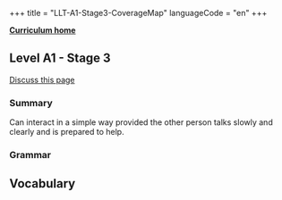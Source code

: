 +++
title = "LLT-A1-Stage3-CoverageMap"
languageCode = "en"
+++

**[Curriculum home](/group/thelastlanguagetextbook/curriculum)**

## Level A1 - Stage 3

[Discuss this page](/en/LLT-A1-Stage3-Talk)

### Summary

Can interact in a simple way provided the other person talks slowly and
clearly and is prepared to help.

### Grammar

## Vocabulary
